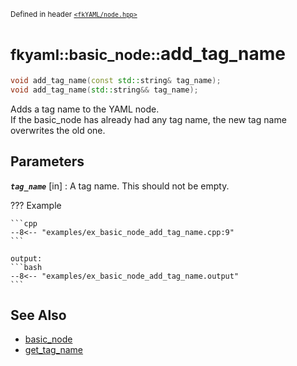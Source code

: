 <small>Defined in header [`<fkYAML/node.hpp>`](https://github.com/fktn-k/fkYAML/blob/develop/include/fkYAML/node.hpp)</small>

# <small>fkyaml::basic_node::</small>add_tag_name

```cpp
void add_tag_name(const std::string& tag_name);
void add_tag_name(std::string&& tag_name);
```

Adds a tag name to the YAML node.  
If the basic_node has already had any tag name, the new tag name overwrites the old one.

## **Parameters**

***`tag_name`*** [in]
:   A tag name. This should not be empty.

??? Example

    ```cpp
    --8<-- "examples/ex_basic_node_add_tag_name.cpp:9"
    ```

    output:
    ```bash
    --8<-- "examples/ex_basic_node_add_tag_name.output"
    ```

## **See Also**

* [basic_node](index.md)
* [get_tag_name](get_tag_name.md)

